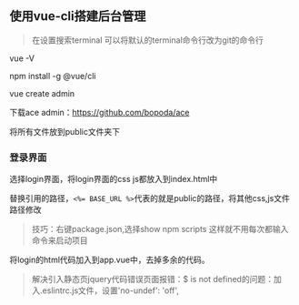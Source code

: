 ## 使用vue-cli搭建后台管理
> 在设置搜索terminal 可以将默认的terminal命令行改为git的命令行

vue -V

npm install -g @vue/cli

vue create admin


下载ace admin：https://github.com/bopoda/ace

将所有文件放到public文件夹下

### 登录界面
选择login界面，将login界面的css js都放入到index.html中

替换引用的路径，`<%= BASE_URL %>`代表的就是public的路径，将其他css,js文件路径修改

> 技巧：右键package.json,选择show npm scripts 这样就不用每次都输入命令来启动项目

将login的html代码加入到app.vue中，去掉多余的代码。

> 解决引入静态页jquery代码错误页面报错：$ is not defined的问题：加入.eslintrc.js文件，设置'no-undef': 'off',